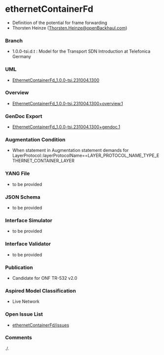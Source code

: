 # ethernetContainerFd
- Definition of the potential for frame forwarding
- Thorsten Heinze (Thorsten.Heinze@openBackhaul.com)

### Branch
- 1.0.0-tsi.d.t : Model for the Transport SDN Introduction at Telefonica Germany

### UML
- [EthernetContainerFd_1.0.0-tsi.231004.1300](./EthernetContainerFd_1.0.0-tsi.231004.1300.zip)

### Overview 
- [EthernetContainerFd_1.0.0-tsi.231004.1300+overview.1](./EthernetContainerFd_1.0.0-tsi.231004.1300+overview.1.png)

### GenDoc Export
- [EthernetContainerFd_1.0.0-tsi.231004.1300+gendoc.1](./EthernetContainerFd_1.0.0-tsi.231004.1300+gendoc.1.docx)

### Augmentation Condition 
- When statement in Augmentation statement demands for LayerProtocol::layerProtocolName==LAYER_PROTOCOL_NAME_TYPE_ETHERNET_CONTAINER_LAYER

### YANG File
- to be provided

### JSON Schema
- to be provided

### Interface Simulator
- to be provided

### Interface Validator
- to be provided

### Publication
- Candidate for ONF TR-532 v2.0 

### Aspired Model Classification
- Live Network

### Open Issue List
- [ethernetContainerFd/issues](../../issues)

### Comments
./.
